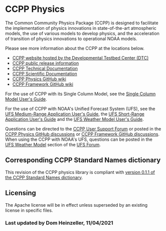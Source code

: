 # CCPP Physics

The Common Community Physics Package (CCPP) is designed to facilitate the implementation of physics innovations in state-of-the-art atmospheric models, the use of various models to develop physics, and the acceleration of transition of physics innovations to operational NOAA models.

Please see more information about the CCPP at the locations below.

- [CCPP website hosted by the Developmental Testbed Center (DTC)](https://dtcenter.org/ccpp)
- [CCPP public release information](https://dtcenter.org/community-code/common-community-physics-package-ccpp/download)
- [CCPP Technical Documentation](https://ccpp-techdoc.readthedocs.io/en/latest)
- [CCPP Scientific Documentation](https://dtcenter.ucar.edu/GMTB/v5.0.0/sci_doc)
- [CCPP Physics GitHub wiki](https://github.com/NCAR/ccpp-physics/wiki)
- [CCPP Framework GitHub wiki](https://github.com/NCAR/ccpp-framework/wiki)

For the use of CCPP with its Single Column Model, see the [Single Column Model User's Guide](http://dtcenter.org/sites/default/files/paragraph/scm-ccpp-guide-v5.0.0.pdf).

For the use of CCPP with NOAA's Unified Forecast System (UFS), see the [UFS Medium-Range Application User's Guide](https://ufs-mrweather-app.readthedocs.io/en/latest), the [UFS Short-Range Application User's Guide](https://ufs-srweather-app.readthedocs.io/en/latest) and the [UFS Weather Model User's Guide](https://ufs-weather-model.readthedocs.io/en/latest).

Questions can be directed to the [CCPP User Support Forum](https://dtcenter.org/forum/ccpp-user-support) or posted in the [CCPP Physics GitHub discussions](https://github.com/NCAR/ccpp-physics/discussions) or [CCPP Framework GitHub discussions](https://github.com/NCAR/ccpp-framework/discussions). When using the CCPP with NOAA's UFS, questions can be posted in the [UFS Weather Model](https://forums.ufscommunity.org/forum/ufs-weather-model) section of the [UFS Forum](https://forums.ufscommunity.org).

## Corresponding CCPP Standard Names dictionary

This revision of the CCPP physics library is compliant with [version 0.1.1 of the CCPP Standard Names dictionary](https://github.com/ESCOMP/CCPPStandardNames/releases/tag/v0.1.1).

## Licensing

The Apache license will be in effect unless superseded by an existing license in specific files.

### Last updated by Dom Heinzeller, 11/04/2021